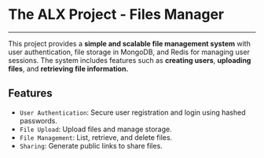 # The ALX Project - Files Manager
--------------
This project provides a __simple and scalable file management system__ 
with user authentication, file storage in MongoDB, and Redis for managing user sessions. 
The system includes features such as __creating users__, __uploading files__, and 
__retrieving file information.__

## Features
- `User Authentication`: Secure user registration and login using hashed passwords.
- `File Upload`: Upload files and manage storage.
- `File Management`: List, retrieve, and delete files.
- `Sharing`: Generate public links to share files.
